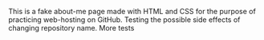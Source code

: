 This is a fake about-me page made with HTML and CSS for the purpose of practicing web-hosting on GitHub.
Testing the possible side effects of changing repository name.
More tests
